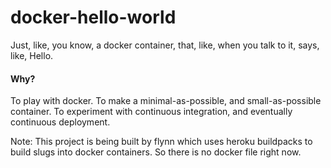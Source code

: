 # docker-hello-world
Just, like, you know, a docker container, that, like, when you talk to it, says, like, Hello.

#### Why?

To play with docker.  To make a minimal-as-possible, and small-as-possible container.  To experiment with continuous integration, and eventually continuous deployment.

Note: This project is being built by flynn which uses heroku buildpacks to build slugs into docker containers. So there is no docker file right now.